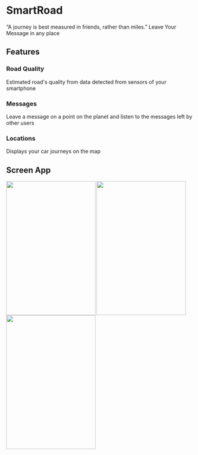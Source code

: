 # SmartRoad

“A journey is best measured in friends, rather than miles.”
Leave Your Message in any place

## Features

### Road Quality
Estimated road's quality from data detected from sensors of your smartphone

### Messages
Leave a message on a point on the planet and listen to the messages left by other users

### Locations
Displays your car journeys on the map

## Screen App

<a href="url"><img src="https://6kbb7g.bn1302.livefilestore.com/y3mvkZSA6AzBOAcgSB3PydmdPA83IWcbQyazKP2gCsNlQpJm7DQnCzd8v5cTeUzVz5faccK5CaarVO_NoJQrnMIFWoWqtF_uf6_giWfj8227cCBujn9cu87XioTLjTLh1-cbEfvjifRkauJq7PQiTUrX2KUUvSee-oj4GPy9aLSToY/1.png" align="left" height="360" width="240" ></a>

<a href="url"><img src="https://6kdaeq.bn1302.livefilestore.com/y3mcvlPbWDbdUkZwfBNizdTEIh4Sj9TtPmLl82u32mfEEbcEWU6s8YaKU1dfNTsvoMGUMV9BYsqpVkO9DMKhkLM41Bt5rp4KybA-4zq-sb_svsv28LPaCguGUPRwAJqfNURDpz8cg_d1t31VxcaPU_BUnrZQmq_jfbYRAFh4VcKcMo/2.png" align="left" height="360" width="240" ></a>

<a href="url"><img src="https://6kd2yg.bn1302.livefilestore.com/y3mVEI3eN9nNUPPwHmuxT0UyAiOZD_I9PaT87xavwcNGIRc4liwfjIhjWlw1TEyPEgTbbRNL_dBiLg4JFH5mah4IBgf01t6zD1JCgxGlxDeXr9IPufjUff_tPEnSQ3QbT1fhVwk7lTZNo92BB03gfqFOe3VgThBbHwRPBW9RI1S43c/3.png" align="left" height="360" width="240" ></a>

